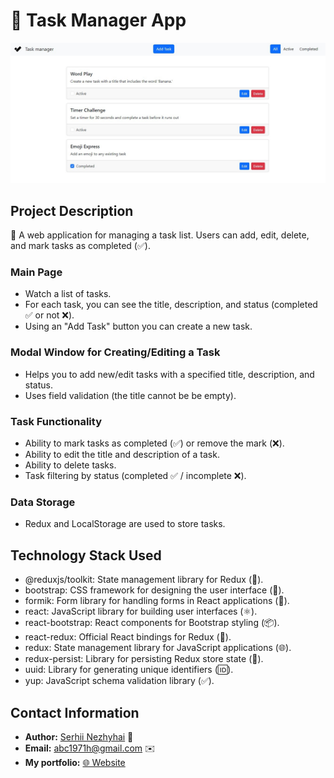 # 🚀 Task Manager App

![Task Manager](/public/screenshot.jpg)

## Project Description

🚀 A web application for managing a task list. Users can add, edit, delete, and mark tasks as completed (✅).

### Main Page

- Watch a list of tasks.
- For each task, you can see the title, description, and status (completed ✅ or not ❌).
- Using an "Add Task" button you can create a new task.

### Modal Window for Creating/Editing a Task

- Helps you to add new/edit tasks with a specified title, description, and status.
- Uses field validation (the title cannot be be empty).

### Task Functionality

- Ability to mark tasks as completed (✅) or remove the mark (❌).
- Ability to edit the title and description of a task.
- Ability to delete tasks.
- Task filtering by status (completed ✅ / incomplete ❌).

### Data Storage

- Redux and LocalStorage are used to store tasks.

## Technology Stack Used

- @reduxjs/toolkit: State management library for Redux (🧰).
- bootstrap: CSS framework for designing the user interface (🎨).
- formik: Form library for handling forms in React applications (📝).
- react: JavaScript library for building user interfaces (⚛️).
- react-bootstrap: React components for Bootstrap styling (📦).
- react-redux: Official React bindings for Redux (🔗).
- redux: State management library for JavaScript applications (🌐).
- redux-persist: Library for persisting Redux store state (💾).
- uuid: Library for generating unique identifiers (🆔).
- yup: JavaScript schema validation library (✅).

## Contact Information

- **Author:** [Serhii Nezhyhai](https://github.com/sergio-nezhigay) 📝
- **Email:** [abc1971h@gmail.com](mailto:abc1971h@gmail.com) ✉️
- **My portfolio:** [🌐 Website](https://serhii.vercel.app/)
